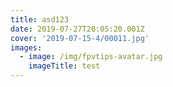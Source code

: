 ```yaml
---
title: asd123
date: 2019-07-27T20:05:20.001Z
cover: '2019-07-15-4/00011.jpg'
images:
  - image: /img/fpvtips-avatar.jpg
    imageTitle: test
---
```

